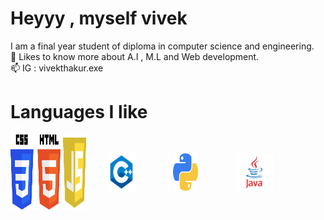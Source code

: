 <h1>Heyyy ,  myself vivek</h1> 
I am a final year student of diploma in computer science and engineering.              
<br>🔰 Likes to know more about A.I , M.L and Web development.
<br>📫 IG : vivekthakur.exe
<h1> Languages I like </h1>
<div style="display:flex">
<img src="Daco.png" width="80px">
<img src="js.png" width="45px">
<img src="cpp.png" width="45px" style="padding:30px">

<img src="py.png" width="40px" style="padding:30px">
<img src="java.png" width="60px" style="padding:30px">
</div>
